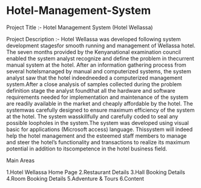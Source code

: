 # Hotel-Management-System

Project Title :- Hotel Management System (Hotel Wellassa)


Project Description :- Hotel Wellassa was developed following system development stagesfor smooth running and management of Wellassa hotel. The seven months provided by the Kenyanational examination council enabled the system analyst recognize and define the problem in thecurrent manual system at the hotel. After an information gathering process from several hotelsmanaged by manual and computerized systems, the system analyst saw that the hotel indeedneeded a computerized management system.After a close analysis of samples collected during the problem definition stage the analyst foundthat all the hardware and software requirements needed for implementation and maintenance of the system are readily available in the market and cheaply affordable by the hotel. The systemwas carefully designed to ensure maximum efficiency of the system at the hotel. The system wasskillfully and carefully coded to seal any possible loopholes in the system.The system was developed using visual basic for applications (Microsoft access) language. Thissystem will indeed help the hotel management and the esteemed staff members to manage and steer the hotel’s functionality and transactions to realize its maximum potential in addition to itscompetence in the hotel business field.


Main Areas

1.Hotel Wellassa Home Page
2.Restaurant Details
3.Hall Booking Details
4.Room Booking Details
5.Adventure & Tours
6.Content
